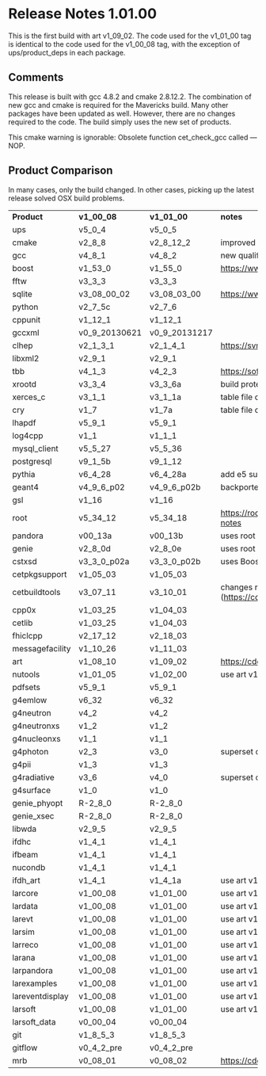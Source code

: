 # Release Notes 1.01.00

This is the first build with art v1_09_02. The code used for the v1_01_00 tag is identical to the code used for the v1_00_08 tag, with the exception of ups/product_deps in each package.

## Comments

This release is built with gcc 4.8.2 and cmake 2.8.12.2. The combination of new gcc and cmake is required for the Mavericks build. Many other packages have been updated as well. However, there are no changes required to the code. The build simply uses the new set of products.

This cmake warning is ignorable: Obsolete function cet_check_gcc called — NOP.

## Product Comparison

In many cases, only the build changed. In other cases, picking up the latest release solved OSX build problems.

|                 |                |                |                                                                                                                   |
|-----------------|----------------|----------------|-------------------------------------------------------------------------------------------------------------------|
| **Product**     | **v1_00_08**   | **v1_01_00**   | **notes**                                                                                                         |
| ups             | v5_0_4        | v5_0_5        |                                                                                                                   |
| cmake           | v2_8_8        | v2_8_12_2     | improved OSX and compiler support                                                                                 |
| gcc             | v4_8_1        | v4_8_2        | new qualifiers e5 and gcc482                                                                                      |
| boost           | v1_53_0        | v1_55_0        | https://www.boost.org/users/history/version_1_55_0.html                                                           |
| fftw            | v3_3_3        | v3_3_3        |                                                                                                                   |
| sqlite          | v3_08_00_02    | v3_08_03_00    | https://www.sqlite.org/releaselog/3_8_3.html                                                                      |
| python          | v2_7_5c       | v2_7_6        |                                                                                                                   |
| cppunit         | v1_12_1        | v1_12_1        |                                                                                                                   |
| gccxml          | v0_9_20130621 | v0_9_20131217 |                                                                                                                   |
| clhep           | v2_1_3_1      | v2_1_4_1      | https://svnweb.cern.ch/world/wsvn/clhep/tags/CLHEP_2_1_4_1/ChangeLog                                             |
| libxml2         | v2_9_1        | v2_9_1        |                                                                                                                   |
| tbb             | v4_1_3        | v4_2_3        | https://software.intel.com/sites/default/files/release_notes_tbb_4.2_update3.txt                                  |
| xrootd          | v3_3_4        | v3_3_6a       | build protection against accidental inclusion of non-system libevent2                                             |
| xerces_c        | v3_1_1        | v3_1_1a       | table file cleanup - only support gcc 4.8.1 and 4.8.2                                                             |
| cry             | v1_7           | v1_7a          | table file cleanup - only support e4 and e5                                                                       |
| lhapdf          | v5_9_1        | v5_9_1        |                                                                                                                   |
| log4cpp         | v1_1           | v1_1_1        |                                                                                                                   |
| mysql_client    | v5_5_27       | v5_5_36       |                                                                                                                   |
| postgresql      | v9_1_5b       | v9_1_12       |                                                                                                                   |
| pythia          | v6_4_28       | v6_4_28a      | add e5 support                                                                                                    |
| geant4          | v4_9_6_p02    | v4_9_6_p02b   | backported correction to PENELOPE code from Krzysztof Genser                                                      |
| gsl             | v1_16          | v1_16          |                                                                                                                   |
| root            | v5_34_12       | v5_34_18       | https://root.cern.ch/drupal/content/root-version-v5-34-00-patch-release-notes                                      |
| pandora         | v00_13a        | v00_13b        | uses root v5_34_18                                                                                                |
| genie           | v2_8_0d       | v2_8_0e       | uses root v5_34_18, pythia v6_4_28a, and log4cpp v1_1_1                                                         |
| cstxsd          | v3_3_0_p02a   | v3_3_0_p02b   | uses Boost 1.55.0 and xerces_c v3_1_1a                                                                           |
| cetpkgsupport   | v1_05_03       | v1_05_03       |                                                                                                                   |
| cetbuildtools   | v3_07_11       | v3_10_01       | changes required to use cmake 2.8.12.2 (https://cdcvs.fnal.gov/redmine/projects/cetbuildtools/wiki/Release_Notes) |
| cpp0x           | v1_03_25       | v1_04_03       |                                                                                                                   |
| cetlib          | v1_03_25       | v1_04_03       |                                                                                                                   |
| fhiclcpp        | v2_17_12       | v2_18_03       |                                                                                                                   |
| messagefacility | v1_10_26       | v1_11_03       |                                                                                                                   |
| art             | v1_08_10       | v1_09_02       | https://cdcvs.fnal.gov/redmine/projects/art/wiki/Release_Notes_10902                                              |
| nutools         | v1_01_05       | v1_02_00       | use art v1_09_02                                                                                                  |
| pdfsets         | v5_9_1        | v5_9_1        |                                                                                                                   |
| g4emlow         | v6_32          | v6_32          |                                                                                                                   |
| g4neutron       | v4_2           | v4_2           |                                                                                                                   |
| g4neutronxs     | v1_2           | v1_2           |                                                                                                                   |
| g4nucleonxs     | v1_1           | v1_1           |                                                                                                                   |
| g4photon        | v2_3           | v3_0           | superset of v2_3 with new files needed for geant4 v4_9_6_p02b                                                    |
| g4pii           | v1_3           | v1_3           |                                                                                                                   |
| g4radiative     | v3_6           | v4_0           | superset of v3_6 with new files needed for geant4 v4_9_6_p02b                                                    |
| g4surface       | v1_0           | v1_0           |                                                                                                                   |
| genie_phyopt    | R-2_8_0       | R-2_8_0       |                                                                                                                   |
| genie_xsec      | R-2_8_0       | R-2_8_0       |                                                                                                                   |
| libwda          | v2_9_5        | v2_9_5        |                                                                                                                   |
| ifdhc           | v1_4_1        | v1_4_1        |                                                                                                                   |
| ifbeam          | v1_4_1        | v1_4_1        |                                                                                                                   |
| nucondb         | v1_4_1        | v1_4_1        |                                                                                                                   |
| ifdh_art        | v1_4_1        | v1_4_1a       | use art v1_09_02                                                                                                  |
| larcore         | v1_00_08       | v1_01_00       | use art v1_09_02                                                                                                  |
| lardata         | v1_00_08       | v1_01_00       | use art v1_09_02                                                                                                  |
| larevt          | v1_00_08       | v1_01_00       | use art v1_09_02                                                                                                  |
| larsim          | v1_00_08       | v1_01_00       | use art v1_09_02                                                                                                  |
| larreco         | v1_00_08       | v1_01_00       | use art v1_09_02                                                                                                  |
| larana          | v1_00_08       | v1_01_00       | use art v1_09_02                                                                                                  |
| larpandora      | v1_00_08       | v1_01_00       | use art v1_09_02                                                                                                  |
| larexamples     | v1_00_08       | v1_01_00       | use art v1_09_02                                                                                                  |
| lareventdisplay | v1_00_08       | v1_01_00       | use art v1_09_02                                                                                                  |
| larsoft         | v1_00_08       | v1_01_00       | use art v1_09_02                                                                                                  |
| larsoft_data    | v0_00_04       | v0_00_04       |                                                                                                                   |
| git             | v1_8_5_3      | v1_8_5_3      |                                                                                                                   |
| gitflow         | v0_4_2_pre    | v0_4_2_pre    |                                                                                                                   |
| mrb             | v0_08_01       | v0_08_02       | https://cdcvs.fnal.gov/redmine/projects/mrb/wiki/Mrb_beta_v0_08_02                                                |
